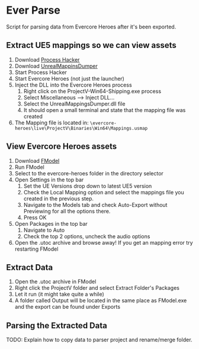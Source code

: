 # Ever Parse
Script for parsing data from Evercore Heroes after it's been exported.

## Extract UE5 mappings so we can view assets
1. Download [Process Hacker](https://processhacker.sourceforge.io/)
2. Download [UnrealMappinsDumper](https://github.com/OutTheShade/UnrealMappingsDumper)
3. Start Process Hacker
4. Start Evercore Heroes (not just the launcher)
5. Inject the DLL into the Evercore Heroes process
   1. Right click on the ProjectV-Win64-Shipping.exe process
   2. Select Miscellaneous --> Inject DLL...
   3. Select the UnrealMappingsDumper.dll file
   4. It should open a small terminal and state that the mapping file was created
6. The Mapping file is located in: `\evercore-heroes\live\ProjectV\Binaries\Win64\Mappings.usmap`

## View Evercore Heroes assets
1. Download [FModel](https://fmodel.app/)
2. Run FModel
3. Select to the evercore-heroes folder in the directory selector
4. Open Settings in the top bar
   1. Set the UE Versions drop down to latest UE5 version
   2. Check the Local Mapping option and select the mappings file you created in the previous step.
   3. Navigate to the Models tab and check Auto-Export without Previewing for all the options there.
   4. Press OK
5. Open Packages in the top bar
   1. Navigate to Auto
   2. Check the top 2 options, uncheck the audio options
6. Open the .utoc archive and browse away! If you get an mapping error try restarting FModel

## Extract Data
1. Open the .utoc archive in FModel
2. Right click the ProjectV folder and select Extract Folder's Packages
3. Let it run (it might take quite a while)
4. A folder called Output will be located in the same place as FModel.exe and the export can be found under Exports

## Parsing the Extracted Data
TODO: Explain how to copy data to parser project and rename/merge folder.